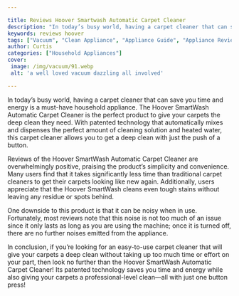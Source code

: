 ```yaml
---

title: Reviews Hoover Smartwash Automatic Carpet Cleaner
description: "In today’s busy world, having a carpet cleaner that can save you time and energy is a must-have household appliance. The Hoover Sm...learn more"
keywords: reviews hoover
tags: ["Vacuum", "Clean Appliance", "Appliance Guide", "Appliance Reviews"]
author: Curtis
categories: ["Household Appliances"]
cover: 
 image: /img/vacuum/91.webp
 alt: 'a well loved vacuum dazzling all involved'

---
```


In today’s busy world, having a carpet cleaner that can save you time and energy is a must-have household appliance. The Hoover SmartWash Automatic Carpet Cleaner is the perfect product to give your carpets the deep clean they need. With patented technology that automatically mixes and dispenses the perfect amount of cleaning solution and heated water, this carpet cleaner allows you to get a deep clean with just the push of a button.

Reviews of the Hoover SmartWash Automatic Carpet Cleaner are overwhelmingly positive, praising the product’s simplicity and convenience. Many users find that it takes significantly less time than traditional carpet cleaners to get their carpets looking like new again. Additionally, users appreciate that the Hoover SmartWash cleans even tough stains without leaving any residue or spots behind.

One downside to this product is that it can be noisy when in use. Fortunately, most reviews note that this noise is not too much of an issue since it only lasts as long as you are using the machine; once it is turned off, there are no further noises emitted from the appliance.

In conclusion, if you’re looking for an easy-to-use carpet cleaner that will give your carpets a deep clean without taking up too much time or effort on your part, then look no further than the Hoover SmartWash Automatic Carpet Cleaner! Its patented technology saves you time and energy while also giving your carpets a professional-level clean—all with just one button press!
